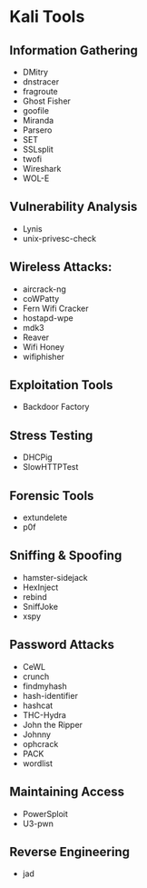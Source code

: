 # Kali Tools

## Information Gathering

- DMitry
- dnstracer
- fragroute
- Ghost Fisher
- goofile
- Miranda
- Parsero
- SET
- SSLsplit
- twofi
- Wireshark
- WOL-E

## Vulnerability Analysis

- Lynis
- unix-privesc-check

## Wireless Attacks:

- aircrack-ng
- coWPatty
- Fern Wifi Cracker
- hostapd-wpe
- mdk3
- Reaver
- Wifi Honey
- wifiphisher

## Exploitation Tools

- Backdoor Factory

## Stress Testing

- DHCPig
- SlowHTTPTest

## Forensic Tools

- extundelete
- p0f

## Sniffing & Spoofing

- hamster-sidejack
- HexInject
- rebind
- SniffJoke
- xspy

## Password Attacks

- CeWL
- crunch
- findmyhash
- hash-identifier
- hashcat
- THC-Hydra
- John the Ripper
- Johnny
- ophcrack
- PACK
- wordlist

## Maintaining Access

- PowerSploit
- U3-pwn

## Reverse Engineering

- jad
